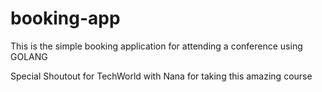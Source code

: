 # booking-app


This is the simple booking application for attending a conference using GOLANG 

Special Shoutout for TechWorld with Nana for taking this amazing course